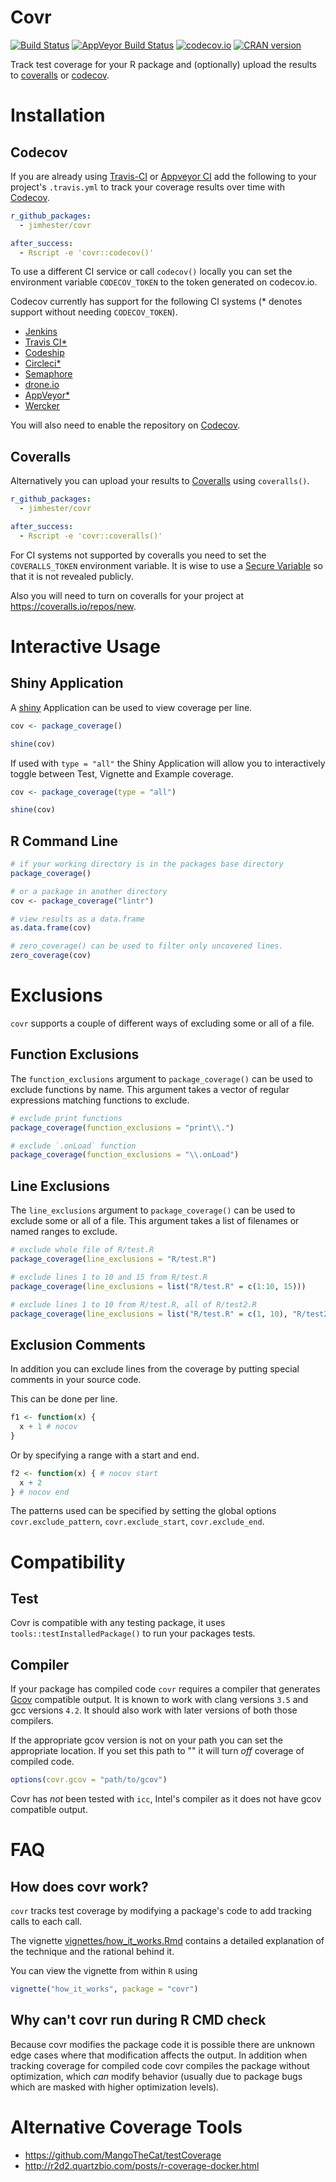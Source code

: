 # Covr #
[![Build Status](https://travis-ci.org/jimhester/covr.svg?branch=master)](https://travis-ci.org/jimhester/covr)
[![AppVeyor Build Status](https://ci.appveyor.com/api/projects/status/github/jimhester/covr?branch=master&svg=true)](https://ci.appveyor.com/project/jimhester/covr)
[![codecov.io](https://codecov.io/github/jimhester/covr/coverage.svg?branch=master)](https://codecov.io/github/jimhester/covr?branch=master)
[![CRAN version](http://www.r-pkg.org/badges/version/covr)](http://cran.rstudio.com/web/packages/covr/index.html)

Track test coverage for your R package and (optionally) upload the results to
[coveralls](https://coveralls.io/) or [codecov](https://codecov.io/).

# Installation #
## Codecov ##
If you are already using [Travis-CI](https://travis-ci.org) or [Appveyor CI](http://www.appveyor.com) add the
following to your project's `.travis.yml` to track your coverage results
over time with [Codecov](https://codecov.io).

```yml
r_github_packages:
  - jimhester/covr

after_success:
  - Rscript -e 'covr::codecov()'
```

To use a different CI service or call `codecov()` locally you can set the
environment variable `CODECOV_TOKEN` to the token generated on codecov.io.

Codecov currently has support for the following CI systems (\* denotes support
without needing `CODECOV_TOKEN`).

- [Jenkins](https://jenkins-ci.org)
- [Travis CI\*](https://travis-ci.com)
- [Codeship](https://www.codeship.io/)
- [Circleci\*](https://circleci.com)
- [Semaphore](https://semaphoreapp.com)
- [drone.io](https://drone.io)
- [AppVeyor\*](http://www.appveyor.com)
- [Wercker](http://wercker.com)

You will also need to enable the repository on [Codecov](https://codecov.io/).

## Coveralls ##

Alternatively you can upload your results to [Coveralls](https://coveralls.io/)
using `coveralls()`.

```yml
r_github_packages:
  - jimhester/covr

after_success:
  - Rscript -e 'covr::coveralls()'
```

For CI systems not supported by coveralls you need to set the `COVERALLS_TOKEN`
environment variable. It is wise to use a [Secure Variable](http://docs.travis-ci.com/user/environment-variables/#Secure-Variables)
so that it is not revealed publicly.

Also you will need to turn on coveralls for your project at <https://coveralls.io/repos/new>.

# Interactive Usage #

## Shiny Application ##
A [shiny](http://shiny.rstudio.com/) Application can be used to
view coverage per line.
```r
cov <- package_coverage()

shine(cov)
```

If used with `type = "all"` the Shiny Application will allow you to
interactively toggle between Test, Vignette and Example coverage.

```r
cov <- package_coverage(type = "all")

shine(cov)
```

## R Command Line ##
```r
# if your working directory is in the packages base directory
package_coverage()

# or a package in another directory
cov <- package_coverage("lintr")

# view results as a data.frame
as.data.frame(cov)

# zero_coverage() can be used to filter only uncovered lines.
zero_coverage(cov)
```

# Exclusions #

`covr` supports a couple of different ways of excluding some or all of a file.

## Function Exclusions ##
The `function_exclusions` argument to `package_coverage()` can be used to
exclude functions by name. This argument takes a vector of regular expressions
matching functions to exclude.

```r
# exclude print functions
package_coverage(function_exclusions = "print\\.")

# exclude `.onLoad` function
package_coverage(function_exclusions = "\\.onLoad")
```

## Line Exclusions ##
The `line_exclusions` argument to `package_coverage()` can be used to exclude some or
all of a file.  This argument takes a list of filenames or named ranges to
exclude.

```r
# exclude whole file of R/test.R
package_coverage(line_exclusions = "R/test.R")

# exclude lines 1 to 10 and 15 from R/test.R
package_coverage(line_exclusions = list("R/test.R" = c(1:10, 15)))

# exclude lines 1 to 10 from R/test.R, all of R/test2.R
package_coverage(line_exclusions = list("R/test.R" = c(1, 10), "R/test2.R"))
```

## Exclusion Comments ##

In addition you can exclude lines from the coverage by putting special comments
in your source code.

This can be done per line.
```r
f1 <- function(x) {
  x + 1 # nocov
}
```

Or by specifying a range with a start and end.
```r
f2 <- function(x) { # nocov start
  x + 2
} # nocov end
```

The patterns used can be specified by setting the global options
`covr.exclude_pattern`, `covr.exclude_start`, `covr.exclude_end`.

# Compatibility #
## Test ##
Covr is compatible with any testing package, it uses
`tools::testInstalledPackage()` to run your packages tests.

## Compiler ##
If your package has compiled code `covr` requires a compiler that generates
[Gcov](https://gcc.gnu.org/onlinedocs/gcc/Gcov.html) compatible
output.  It is known to work with clang versions `3.5` and gcc versions `4.2`.
It should also work with later versions of both those compilers.

If the appropriate gcov version is not on your path you can set the appropriate
location. If you set this path to "" it will turn _off_ coverage of compiled code.
```r
options(covr.gcov = "path/to/gcov")
```

Covr has _not_ been tested with `icc`, Intel's compiler as it does not have
gcov compatible output.

# FAQ #
## How does covr work? ##
`covr` tracks test coverage by modifying a package's code to add tracking calls
to each call.

The vignette
[vignettes/how_it_works.Rmd](https://github.com/jimhester/covr/blob/master/vignettes/how_it_works.Rmd)
contains a detailed explanation of the technique and the rational behind it.

You can view the vignette from within `R` using

```r
vignette("how_it_works", package = "covr")
```

## Why can't covr run during R CMD check ##
Because covr modifies the package code it is possible there are unknown edge
cases where that modification affects the output. In addition when tracking
coverage for compiled code covr compiles the package without optimization,
which _can_ modify behavior (usually due to package bugs which are masked with
higher optimization levels).

# Alternative Coverage Tools #
- <https://github.com/MangoTheCat/testCoverage>
- <http://r2d2.quartzbio.com/posts/r-coverage-docker.html>
